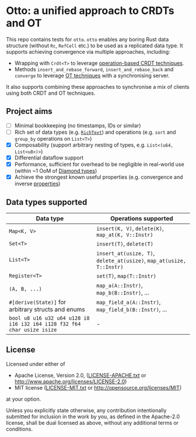 # Otto: a unified approach to CRDTs and OT

This repo contains tests for `otto`. `otto` enables any boring Rust data structure (without `Rc`, `RefCell` etc.) to be used as a replicated data type. It supports achieving convergence via multiple approaches, including:

* Wrapping with `Crdt<T>` to leverage [operation-based CRDT techniques](https://en.wikipedia.org/wiki/Conflict-free_replicated_data_type#Operation-based_CRDTs).
* Methods `insert_and_rebase_forward`, `insert_and_rebase_back` and `converge` to leverage [OT techniques](https://en.wikipedia.org/wiki/Operational_transformation) with a synchronising server.

It also supports combining these approaches to synchronise a mix of clients using both CRDT and OT techniques.

## Project aims

* [ ] Minimal bookkeeping (no timestamps, IDs or similar)
* [ ] Rich set of data types (e.g. [`RichText`](https://www.inkandswitch.com/peritext/)) and operations (e.g. `sort` and `group_by` operations on `List<T>`)
* [x] Composability (support arbitrary nesting of types, e.g. `List<(u64, List<u8>)>`)
* [x] Differential dataflow support
* [x] Performance, sufficient for overhead to be negligible in real-world use (within \~1 OoM of [Diamond types](https://josephg.com/blog/crdts-go-brrr/))
* [x] Achieve the strongest known useful properties (e.g. convergence and inverse [properties](https://en.wikipedia.org/wiki/Operational_transformation#Transformation_properties))

## Data types supported

| Data type                                                               | Operations supported |
|-------------------------------------------------------------------------|---|
| `Map<K, V>`                                                             | `insert(K, V)`, `delete(K)`, `map_at(K, V::Instr)`|
| `Set<T>`                                                                | `insert(T)`, `delete(T)`|
| `List<T>`                                                               | `insert_at(usize, T)`, `delete_at(usize)`, `map_at(usize, T::Instr)` |
| `Register<T>`                                                           | `set(T)`, `map(T::Instr)` |
| `(A, B, ...)`                                                           | `map_a(A::Instr)`, `map_b(B::Instr)`, ... |
| `#[derive(State)]` for arbitrary structs and enums                      | `map_field_a(A::Instr)`, `map_field_b(B::Instr)`, ... |
| `bool u8 u16 u32 u64 u128 i8 i16 i32 i64 i128 f32 f64 char usize isize` | - |

## License
Licensed under either of

 * Apache License, Version 2.0, ([LICENSE-APACHE.txt](LICENSE-APACHE.txt) or http://www.apache.org/licenses/LICENSE-2.0)
 * MIT license ([LICENSE-MIT.txt](LICENSE-MIT.txt) or http://opensource.org/licenses/MIT)

at your option.

Unless you explicitly state otherwise, any contribution intentionally submitted for inclusion in the work by you, as defined in the Apache-2.0 license, shall be dual licensed as above, without any additional terms or conditions.
